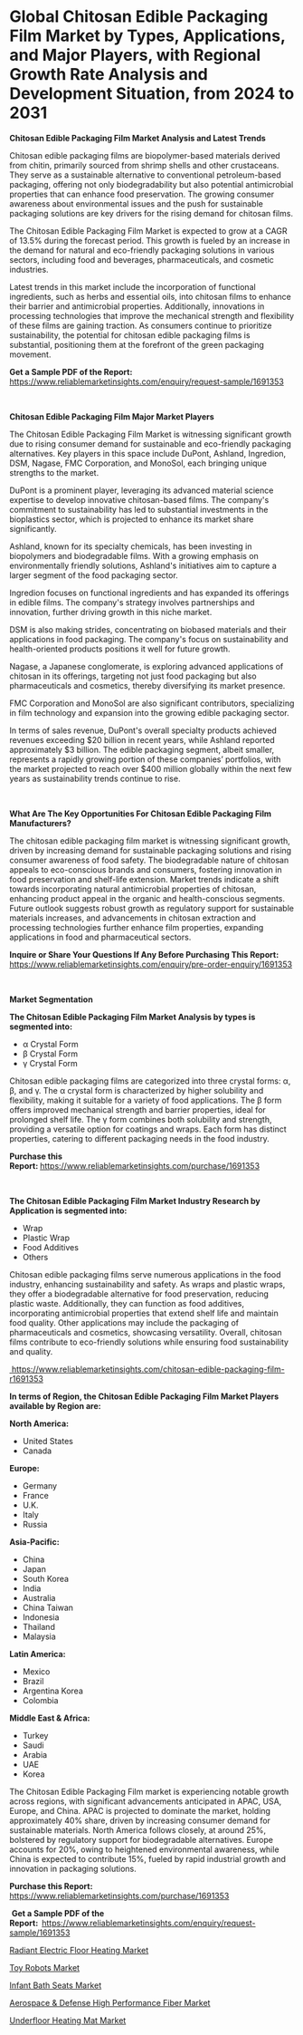 <p><h1>Global Chitosan Edible Packaging Film Market by Types, Applications, and Major Players, with Regional Growth Rate Analysis and Development Situation, from 2024 to 2031</h1></p><p><strong>Chitosan Edible Packaging Film Market Analysis and Latest Trends</strong></p>
<p><p>Chitosan edible packaging films are biopolymer-based materials derived from chitin, primarily sourced from shrimp shells and other crustaceans. They serve as a sustainable alternative to conventional petroleum-based packaging, offering not only biodegradability but also potential antimicrobial properties that can enhance food preservation. The growing consumer awareness about environmental issues and the push for sustainable packaging solutions are key drivers for the rising demand for chitosan films. </p><p>The Chitosan Edible Packaging Film Market is expected to grow at a CAGR of 13.5% during the forecast period. This growth is fueled by an increase in the demand for natural and eco-friendly packaging solutions in various sectors, including food and beverages, pharmaceuticals, and cosmetic industries. </p><p>Latest trends in this market include the incorporation of functional ingredients, such as herbs and essential oils, into chitosan films to enhance their barrier and antimicrobial properties. Additionally, innovations in processing technologies that improve the mechanical strength and flexibility of these films are gaining traction. As consumers continue to prioritize sustainability, the potential for chitosan edible packaging films is substantial, positioning them at the forefront of the green packaging movement.</p></p>
<p><strong>Get a Sample PDF of the Report:&nbsp;</strong> <a href="https://www.reliablemarketinsights.com/enquiry/request-sample/1691353?utm_campaign=1739&utm_medium=2&utm_source=Github&utm_content=ia&utm_term=17102024&utm_id=chitosan-edible-packaging-film">https://www.reliablemarketinsights.com/enquiry/request-sample/1691353</a></p>
<p>&nbsp;</p>
<p><strong>Chitosan Edible Packaging Film Major Market Players</strong></p>
<p><p>The Chitosan Edible Packaging Film Market is witnessing significant growth due to rising consumer demand for sustainable and eco-friendly packaging alternatives. Key players in this space include DuPont, Ashland, Ingredion, DSM, Nagase, FMC Corporation, and MonoSol, each bringing unique strengths to the market.</p><p>DuPont is a prominent player, leveraging its advanced material science expertise to develop innovative chitosan-based films. The company's commitment to sustainability has led to substantial investments in the bioplastics sector, which is projected to enhance its market share significantly.</p><p>Ashland, known for its specialty chemicals, has been investing in biopolymers and biodegradable films. With a growing emphasis on environmentally friendly solutions, Ashland's initiatives aim to capture a larger segment of the food packaging sector.</p><p>Ingredion focuses on functional ingredients and has expanded its offerings in edible films. The company's strategy involves partnerships and innovation, further driving growth in this niche market.</p><p>DSM is also making strides, concentrating on biobased materials and their applications in food packaging. The company's focus on sustainability and health-oriented products positions it well for future growth.</p><p>Nagase, a Japanese conglomerate, is exploring advanced applications of chitosan in its offerings, targeting not just food packaging but also pharmaceuticals and cosmetics, thereby diversifying its market presence.</p><p>FMC Corporation and MonoSol are also significant contributors, specializing in film technology and expansion into the growing edible packaging sector.</p><p>In terms of sales revenue, DuPont's overall specialty products achieved revenues exceeding $20 billion in recent years, while Ashland reported approximately $3 billion. The edible packaging segment, albeit smaller, represents a rapidly growing portion of these companies’ portfolios, with the market projected to reach over $400 million globally within the next few years as sustainability trends continue to rise.</p></p>
<p>&nbsp;</p>
<p><strong>What Are The Key Opportunities For Chitosan Edible Packaging Film Manufacturers?</strong></p>
<p><p>The chitosan edible packaging film market is witnessing significant growth, driven by increasing demand for sustainable packaging solutions and rising consumer awareness of food safety. The biodegradable nature of chitosan appeals to eco-conscious brands and consumers, fostering innovation in food preservation and shelf-life extension. Market trends indicate a shift towards incorporating natural antimicrobial properties of chitosan, enhancing product appeal in the organic and health-conscious segments. Future outlook suggests robust growth as regulatory support for sustainable materials increases, and advancements in chitosan extraction and processing technologies further enhance film properties, expanding applications in food and pharmaceutical sectors.</p></p>
<p><strong>Inquire or Share Your Questions If Any Before Purchasing This Report:</strong> <a href="https://www.reliablemarketinsights.com/enquiry/pre-order-enquiry/1691353?utm_campaign=1739&utm_medium=2&utm_source=Github&utm_content=ia&utm_term=17102024&utm_id=chitosan-edible-packaging-film">https://www.reliablemarketinsights.com/enquiry/pre-order-enquiry/1691353</a></p>
<p>&nbsp;</p>
<p><strong>Market Segmentation</strong></p>
<p><strong>The Chitosan Edible Packaging Film Market Analysis by types is segmented into:</strong></p>
<p><ul><li>α Crystal Form</li><li>β Crystal Form</li><li>γ Crystal Form</li></ul></p>
<p><p>Chitosan edible packaging films are categorized into three crystal forms: α, β, and γ. The α crystal form is characterized by higher solubility and flexibility, making it suitable for a variety of food applications. The β form offers improved mechanical strength and barrier properties, ideal for prolonged shelf life. The γ form combines both solubility and strength, providing a versatile option for coatings and wraps. Each form has distinct properties, catering to different packaging needs in the food industry.</p></p>
<p><strong>Purchase this Report:&nbsp;</strong><a href="https://www.reliablemarketinsights.com/purchase/1691353?utm_campaign=1739&utm_medium=2&utm_source=Github&utm_content=ia&utm_term=17102024&utm_id=chitosan-edible-packaging-film">https://www.reliablemarketinsights.com/purchase/1691353</a></p>
<p>&nbsp;</p>
<p><strong>The Chitosan Edible Packaging Film Market Industry Research by Application is segmented into:</strong></p>
<p><ul><li>Wrap</li><li>Plastic Wrap</li><li>Food Additives</li><li>Others</li></ul></p>
<p><p>Chitosan edible packaging films serve numerous applications in the food industry, enhancing sustainability and safety. As wraps and plastic wraps, they offer a biodegradable alternative for food preservation, reducing plastic waste. Additionally, they can function as food additives, incorporating antimicrobial properties that extend shelf life and maintain food quality. Other applications may include the packaging of pharmaceuticals and cosmetics, showcasing versatility. Overall, chitosan films contribute to eco-friendly solutions while ensuring food sustainability and quality.</p></p>
<p><a href="https://www.reliablemarketinsights.com/chitosan-edible-packaging-film-r1691353?utm_campaign=1739&utm_medium=2&utm_source=Github&utm_content=ia&utm_term=17102024&utm_id=chitosan-edible-packaging-film">&nbsp;https://www.reliablemarketinsights.com/chitosan-edible-packaging-film-r1691353</a></p>
<p><strong>In terms of Region, the Chitosan Edible Packaging Film Market Players available by Region are:</strong></p>
<p>
    <p> <strong> North America: </strong>
        <ul>
            <li>United States</li>
            <li>Canada</li>
        </ul>
        </p> 
    <p> <strong> Europe: </strong>
        <ul>
            <li>Germany</li>
            <li>France</li>
            <li>U.K.</li>
            <li>Italy</li>
            <li>Russia</li>
        </ul>
        </p> 
    <p> <strong> Asia-Pacific: </strong>
        <ul>
            <li>China</li>
            <li>Japan</li>
            <li>South Korea</li>
            <li>India</li>
            <li>Australia</li>
            <li>China Taiwan</li>
            <li>Indonesia</li>
            <li>Thailand</li>
            <li>Malaysia</li>
        </ul>
        </p> 
    <p> <strong> Latin America: </strong>
        <ul>
            <li>Mexico</li>
            <li>Brazil</li>
            <li>Argentina Korea</li>
            <li>Colombia</li>
        </ul>
        </p> 
    <p> <strong> Middle East & Africa: </strong>
        <ul>
            <li>Turkey</li>
            <li>Saudi</li>
            <li>Arabia</li>
            <li>UAE</li>
            <li>Korea</li>
        </ul>
    </p>
    </p>
<p><p>The Chitosan Edible Packaging Film market is experiencing notable growth across regions, with significant advancements anticipated in APAC, USA, Europe, and China. APAC is projected to dominate the market, holding approximately 40% share, driven by increasing consumer demand for sustainable materials. North America follows closely, at around 25%, bolstered by regulatory support for biodegradable alternatives. Europe accounts for 20%, owing to heightened environmental awareness, while China is expected to contribute 15%, fueled by rapid industrial growth and innovation in packaging solutions.</p></p>
<p><strong>Purchase this Report: </strong><a href="https://www.reliablemarketinsights.com/purchase/1691353?utm_campaign=1739&utm_medium=2&utm_source=Github&utm_content=ia&utm_term=17102024&utm_id=chitosan-edible-packaging-film">https://www.reliablemarketinsights.com/purchase/1691353</a></p>
<p>&nbsp;<strong>Get a Sample PDF of the Report:&nbsp;&nbsp;</strong><a href="https://www.reliablemarketinsights.com/enquiry/request-sample/1691353?utm_campaign=1739&utm_medium=2&utm_source=Github&utm_content=ia&utm_term=17102024&utm_id=chitosan-edible-packaging-film">https://www.reliablemarketinsights.com/enquiry/request-sample/1691353</a></p>
<p><strong></strong></p>
<p><p><a href="https://www.linkedin.com/pulse/radiant-electric-floor-heating-market-revolution-size-share-rvbdc?utm_campaign=1739&utm_medium=2&utm_source=Github&utm_content=ia&utm_term=17102024&utm_id=chitosan-edible-packaging-film">Radiant Electric Floor Heating Market</a></p><p><a href="https://www.linkedin.com/pulse/toy-robots-market-global-insights-sales-trends-2024-2031-ytvkc?utm_campaign=1739&utm_medium=2&utm_source=Github&utm_content=ia&utm_term=17102024&utm_id=chitosan-edible-packaging-film">Toy Robots Market</a></p><p><a href="https://www.linkedin.com/pulse/emerging-infant-bath-seats-market-opportunities-analysis-investors-qualc?utm_campaign=1739&utm_medium=2&utm_source=Github&utm_content=ia&utm_term=17102024&utm_id=chitosan-edible-packaging-film">Infant Bath Seats Market</a></p><p><a href="https://github.com/poppeotabedvo5/Market-Research-Report-List-1/blob/main/aerospace-defense-high-performance-fiber-market.md?utm_campaign=1739&utm_medium=2&utm_source=Github&utm_content=ia&utm_term=17102024&utm_id=chitosan-edible-packaging-film">Aerospace & Defense High Performance Fiber Market</a></p><p><a href="https://www.linkedin.com/pulse/investing-underfloor-heating-mat-market-trends-leading-products-pmisc?utm_campaign=1739&utm_medium=2&utm_source=Github&utm_content=ia&utm_term=17102024&utm_id=chitosan-edible-packaging-film">Underfloor Heating Mat Market</a></p></p>